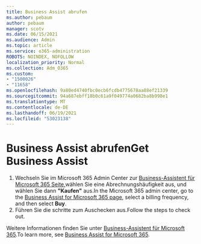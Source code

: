```yaml
---
title: Business Assist abrufen
ms.author: pebaum
author: pebaum
manager: scotv
ms.date: 06/15/2021
ms.audience: Admin
ms.topic: article
ms.service: o365-administration
ROBOTS: NOINDEX, NOFOLLOW
localization_priority: Normal
ms.collection: Adm_O365
ms.custom:
- "1500026"
- "11658"
ms.openlocfilehash: 9a80ed4740fbc0ecb6fcdb4775678aa88ef21339
ms.sourcegitcommit: 94a687ebff18b0c61a9f049774a0682ba8b998e1
ms.translationtype: MT
ms.contentlocale: de-DE
ms.lasthandoff: 06/19/2021
ms.locfileid: "53023138"
---
```

# <a name="get-business-assist"></a><span data-ttu-id="e51bf-102">Business Assist abrufen</span><span class="sxs-lookup"><span data-stu-id="e51bf-102">Get Business Assist</span></span>

1. <span data-ttu-id="e51bf-103">Wechseln Sie im Microsoft 365 Admin Center zur [Business-Assistent für Microsoft 365 Seite,](https://go.microsoft.com/fwlink/p/?linkid=2158423)wählen Sie eine Abrechnungshäufigkeit aus, und wählen Sie dann **"Kaufen"** aus.</span><span class="sxs-lookup"><span data-stu-id="e51bf-103">In the Microsoft 365 admin center, go to the [Business Assist for Microsoft 365 page](https://go.microsoft.com/fwlink/p/?linkid=2158423), select a billing frequency, and then select **Buy**.</span></span>
2. <span data-ttu-id="e51bf-104">Führen Sie die schritte zum Auschecken aus.</span><span class="sxs-lookup"><span data-stu-id="e51bf-104">Follow the steps to check out.</span></span>

<span data-ttu-id="e51bf-105">Weitere Informationen finden Sie unter [Business-Assistent für Microsoft 365](/microsoft-365/admin/misc/business-assist).</span><span class="sxs-lookup"><span data-stu-id="e51bf-105">To learn more, see [Business Assist for Microsoft 365](/microsoft-365/admin/misc/business-assist).</span></span>